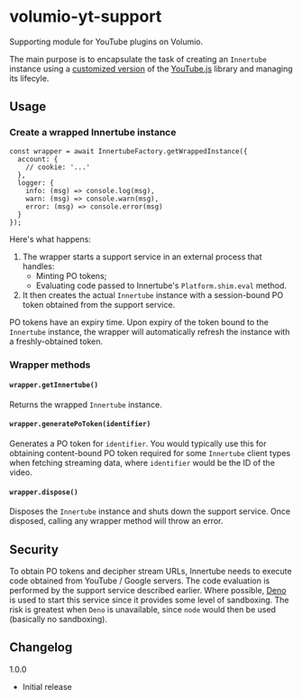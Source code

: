# volumio-yt-support

Supporting module for YouTube plugins on Volumio.

The main purpose is to encapsulate the task of creating an `Innertube` instance using a [customized version](https://github.com/patrickkfkan/Volumio-YouTube.js) of the [YouTube.js]((https://github.com/LuanRT/YouTube.js/)) library and managing its lifecyle.

## Usage

### Create a wrapped Innertube instance

```
const wrapper = await InnertubeFactory.getWrappedInstance({
  account: {
    // cookie: '...'
  },
  logger: {
    info: (msg) => console.log(msg),
    warn: (msg) => console.warn(msg),
    error: (msg) => console.error(msg)
  }
});
```

Here's what happens:

1. The wrapper starts a support service in an external process that handles:
   - Minting PO tokens;
   - Evaluating code passed to Innertube's `Platform.shim.eval` method.
2. It then creates the actual `Innertube` instance with a session-bound PO token obtained from the support service.

PO tokens have an expiry time. Upon expiry of the token bound to the `Innertube` instance, the wrapper will automatically refresh the instance with a freshly-obtained token.

### Wrapper methods

#### `wrapper.getInnertube()`

Returns the wrapped `Innertube` instance.

#### `wrapper.generatePoToken(identifier)`

Generates a PO token for `identifier`. You would typically use this for obtaining content-bound PO token required for some `Innertube` client types when fetching streaming data, where `identifier` would be the ID of the video.

#### `wrapper.dispose()`

Disposes the `Innertube` instance and shuts down the support service. Once disposed, calling any wrapper method will throw an error.

## Security

To obtain PO tokens and decipher stream URLs, Innertube needs to execute code obtained from YouTube / Google servers. The code evaluation is performed by the support service described earlier. Where possible, [Deno](https://deno.com/) is used to start this service since it provides some level of sandboxing. The risk is greatest when `Deno` is unavailable, since `node` would then be used (basically no sandboxing).

## Changelog

1.0.0
- Initial release